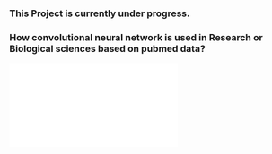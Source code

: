 ### This Project is currently under progress. 
### How convolutional neural network is used in Research or Biological sciences based on pubmed data?



![ScreenShot](notebooks/lda.html)
